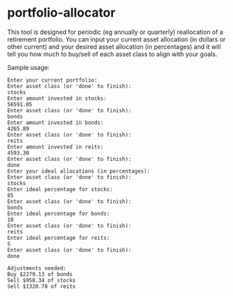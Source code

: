 # portfolio-allocator

This tool is designed for periodic (eg annually or quarterly) reallocation of a retirement portfolio. You can input your current asset allocation (in dollars or other current) and your desired asset allocation (in percentages) and it will tell you how much to buy/sell of each asset class to align with your goals.

Sample usage:
```
Enter your current portfolio:
Enter asset class (or 'done' to finish):
stocks
Enter amount invested in stocks:
56591.05
Enter asset class (or 'done' to finish):
bonds
Enter amount invested in bonds:
4265.89
Enter asset class (or 'done' to finish):
reits
Enter amount invested in reits:
4593.30
Enter asset class (or 'done' to finish):
done
Enter your ideal allocations (in percentages):
Enter asset class (or 'done' to finish):
stocks
Enter ideal percentage for stocks:
85
Enter asset class (or 'done' to finish):
bonds
Enter ideal percentage for bonds:
10
Enter asset class (or 'done' to finish):
reits
Enter ideal percentage for reits:
5
Enter asset class (or 'done' to finish):
done

Adjustments needed:
Buy $2279.13 of bonds
Sell $958.34 of stocks
Sell $1320.78 of reits
```
